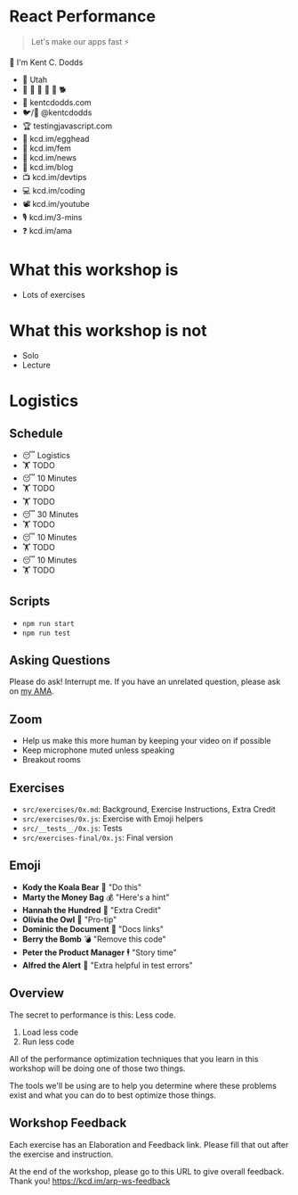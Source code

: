 # React Performance

> Let's make our apps fast ⚡

👋 I'm Kent C. Dodds

- 🏡 Utah
- 👩 👧 👦 👦 👦 🐕
- 🏢 kentcdodds.com
- 🐦/🐙 @kentcdodds
- 🏆 testingjavascript.com
- 🥚 kcd.im/egghead
- 🥋 kcd.im/fem
- 💌 kcd.im/news
- 📝 kcd.im/blog
- 📺 kcd.im/devtips
- 💻 kcd.im/coding
- 📽 kcd.im/youtube
- 🎙 kcd.im/3-mins
- ❓ kcd.im/ama

# What this workshop is

- Lots of exercises

# What this workshop is not

- Solo
- Lecture

# Logistics

## Schedule

- 😴 Logistics
- 🏋 TODO
- 😴 10 Minutes
- 🏋 TODO
- 🏋 TODO
- 😴 30 Minutes
- 🏋 TODO
- 😴 10 Minutes
- 🏋 TODO
- 😴 10 Minutes
- 🏋 TODO

## Scripts

- `npm run start`
- `npm run test`

## Asking Questions

Please do ask! Interrupt me. If you have an unrelated question, please ask on
[my AMA](https://kcd.im/ama).

## Zoom

- Help us make this more human by keeping your video on if possible
- Keep microphone muted unless speaking
- Breakout rooms

## Exercises

- `src/exercises/0x.md`: Background, Exercise Instructions, Extra Credit
- `src/exercises/0x.js`: Exercise with Emoji helpers
- `src/__tests__/0x.js`: Tests
- `src/exercises-final/0x.js`: Final version

## Emoji

- **Kody the Koala Bear** 🐨 "Do this"
- **Marty the Money Bag** 💰 "Here's a hint"
- **Hannah the Hundred** 💯 "Extra Credit"
- **Olivia the Owl** 🦉 "Pro-tip"
- **Dominic the Document** 📜 "Docs links"
- **Berry the Bomb** 💣 "Remove this code"
- **Peter the Product Manager** 🕴 "Story time"
- **Alfred the Alert** 🚨 "Extra helpful in test errors"

## Overview

The secret to performance is this: Less code.

1. Load less code
2. Run less code

All of the performance optimization techniques that you learn in this workshop
will be doing one of those two things.

The tools we'll be using are to help you determine where these problems exist
and what you can do to best optimize those things.

## Workshop Feedback

Each exercise has an Elaboration and Feedback link. Please fill that out after
the exercise and instruction.

At the end of the workshop, please go to this URL to give overall feedback.
Thank you! https://kcd.im/arp-ws-feedback
